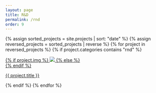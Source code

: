 ```yaml
---
layout: page
title: R&D
permalink: /rnd
order: 9
---
```


{% assign sorted_projects = site.projects | sort: "date" %}
{% assign reversed_projects = sorted_projects | reverse %}
{% for project in reversed_projects %}
{% if project.categories contains "rnd" %}
<div class="project ">
    <div class="thumbnail">
        <a href="{{ site.baseurl }}{{ project.url }}">
        {% if project.img %}
        <img class="thumbnail" src="{{ project.img }}"/>
        {% else %}
        <div class="thumbnail blankbox"></div>
        {% endif %}
        <span>
        </span>
        </a>
    </div>
    <p class="caption"><a href="{{ site.baseurl }}{{ project.url }}">{{ project.title }}</a></p>
</div>
{% endif %}
{% endfor %}
